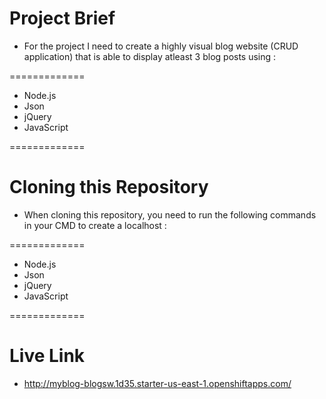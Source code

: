 # Project Brief

- For the project I need to create a highly visual blog website (CRUD application) that is able to display atleast 3 blog posts  using :

=============

- Node.js
- Json
- jQuery
- JavaScript

=============

# Cloning this Repository

- When cloning this repository, you need to run the following commands in your CMD to create a localhost :

=============

- Node.js
- Json
- jQuery
- JavaScript

=============



# Live Link 
- http://myblog-blogsw.1d35.starter-us-east-1.openshiftapps.com/